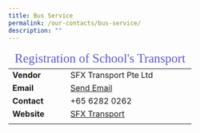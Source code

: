 ```yaml
---
title: Bus Service
permalink: /our-contacts/bus-service/
description: ""
---
```

<table>
	<thead>
		<tr><td style="font-family:impact; font-size:25px; color:rgb(94,94,207)" colspan="3">Registration of School's Transport</td></tr>
	</thead>
	<tbody>
		<tr>
			<td width=100 style="font-weight:bold">Vendor</td>
			<td>SFX Transport Pte Ltd</td>
		</tr>
		<tr>
			<td style="font-weight:bold">Email</td>
			<td><a target="_blank" href="mailto:enquiry@sfxtransport.com.sg">Send Email</a></td>
		</tr>
		<tr>
			<td style="font-weight:bold">Contact</td>
			<td>+65 6282 0262</td>
		</tr>
		<tr>
			<td style="font-weight:bold">Website</td>
			<td><a target="_blank" href="https://pps.sfxtransport.com.sg">SFX Transport</a></td>
		</tr>
		<tr><td></td></tr>
	</tbody>
</table>
